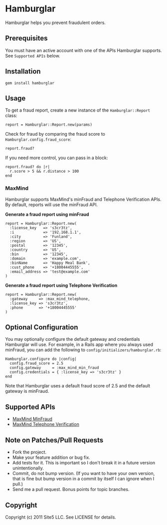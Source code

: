 # Hamburglar

Hamburglar helps you prevent fraudulent orders.

## Prerequisites

You must have an active account with one of the APIs Hamburglar
supports. See `Supported APIs` below.

## Installation

    gem install hamburglar

## Usage

To get a fraud report, create a new instance of the `Hamburglar::Report`
class:

    report = Hamburglar::Report.new(params)

Check for fraud by comparing the fraud score to
`Hamburglar.config.fraud_score`:

    report.fraud?

If you need more control, you can pass in a block:

    report.fraud? do |r|
      r.score > 5 && r.distance > 100
    end

### MaxMind

Hamburglar supports MaxMind's minFraud and Telephone Verification APIs.
By default, reports will use the minFraud API.

**Generate a fraud report using minFraud**

    report = Hamburglar::Report.new(
      :license_key   => 's3cr3tz',
      :i             => '192.168.1.1',
      :city          => 'Funland',
      :region        => 'US',
      :postal        => '12345',
      :country       => 'US',
      :bin           => '12345',
      :domain        => 'example.com',
      :binName       => 'Happy Meal Bank',
      :cust_phone    => '+18004445555',
      :email_address => 'test@example.com'
    )

**Generate a fraud report using Telephone Verification**

    report = Hamburglar::Report.new(
      :gateway     => :max_mind_telephone,
      :license_key => 's3cr3tz',
      :phone       => '+18004445555'
    )

## Optional Configuration

You may optionally configure the default gateway and credentials
Hamburglar will use. For example, in a Rails app where you always
used minFraud, you can add the following to
`config/initializers/hamburglar.rb`:

    Hamburglar.configure do |config|
      config.fraud_score = 2.5
      config.gateway     = :max_mind_min_fraud
      config.credentials = { :license_key => 's3cr3tz' }
    end

Note that Hamburglar uses a default fraud score of 2.5 and the default
gateway is minFraud.

## Supported APIs

* [MaxMind MinFraud](http://www.maxmind.com/app/ccv/)
* [MaxMind Telephone Verification](http://www.maxmind.com/app/telephone_api)

## Note on Patches/Pull Requests

* Fork the project.
* Make your feature addition or bug fix.
* Add tests for it. This is important so I don't break it in a future version
  unintentionally.
* Commit, do not bump version. (If you want to have your own version, that is
  fine but bump version in a commit by itself I can ignore when I pull.)
* Send me a pull request. Bonus points for topic branches.

## Copyright

Copyright (c) 2011 Site5 LLC. See LICENSE for details.
